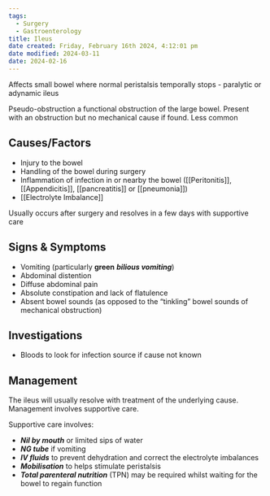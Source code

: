 ```yaml
---
tags:
  - Surgery
  - Gastroenterology
title: Ileus
date created: Friday, February 16th 2024, 4:12:01 pm
date modified: 2024-03-11
date: 2024-02-16
---
```

Affects small bowel where normal peristalsis temporally stops - paralytic  or adynamic ileus

Pseudo-obstruction a functional obstruction of the large bowel. Present with an obstruction but no mechanical cause if found. Less common 

## Causes/Factors

- Injury to the bowel
- Handling of the bowel during surgery
- Inflammation of infection in or nearby the bowel ([[Peritonitis]], [[Appendicitis]], [[pancreatitis]] or [[pneumonia]])
- [[Electrolyte Imbalance]]

Usually occurs after surgery and resolves in a few days with supportive care

## Signs & Symptoms

- Vomiting (particularly **green** **_bilious vomiting_**)
- Abdominal distention 
- Diffuse abdominal pain
- Absolute constipation and lack of flatulence
- Absent bowel sounds (as opposed to the “tinkling” bowel sounds of mechanical obstruction)

## Investigations

- Bloods to look for infection source if cause not known

## Management

The ileus will usually resolve with treatment of the underlying cause. Management involves supportive care.

Supportive care involves:

- **_Nil by mouth_** or limited sips of water
- **_NG tube_** if vomiting
- **_IV fluids_** to prevent dehydration and correct the electrolyte imbalances
- **_Mobilisation_** to helps stimulate peristalsis
- **_Total parenteral nutrition_** (TPN) may be required whilst waiting for the bowel to regain function

